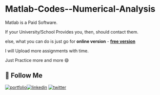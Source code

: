 # Matlab-Codes--Numerical-Analysis

Matlab is a Paid Software. 

If your University/School Provides you, then, should contact them.

else, what you can do is just go for <b>online version</b> - [<b>free version</b>](https://in.mathworks.com/products/matlab-online.html)


I will Upload more assignments with time. 

Just Practice more and more :smile:
## 🔗 Follow Me
[![portfolio](https://img.shields.io/badge/my_portfolio-red?style=for-the-badge&logo=ko-fi&logoColor=white)](https://bit.ly/manigarg)[![linkedin](https://img.shields.io/badge/linkedin-0A66C2?style=for-the-badge&logo=linkedin&logoColor=white)](https://www.linkedin.com/in/manigargpta/)
[![twitter](https://img.shields.io/badge/medium-000?style=for-the-badge&logo=medium&logoColor=white)](https://medium.com/@manipta)
